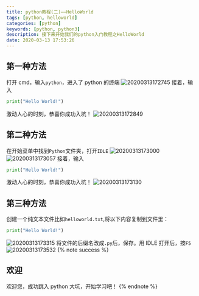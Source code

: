 ```yaml
---
title: python教程(二)——HelloWorld
tags: [python, helloworld]
categories: [python]
keywords: [python, python3]
description: 接下来开始我们的python入门教程之HelloWorld
date: 2020-03-13 17:53:26
---
```


## 第一种方法

打开 cmd，输入`python`，进入了 python 的终端
![20200313172745](https://cdn-bmyjacks-io.oss-cn-shenzhen.aliyuncs.com/img/20200313172745.png?x-oss-process=style/img)
接着，输入

```python
print("Hello World!")
```

激动人心的时刻，恭喜你成功入坑！
![20200313172849](https://cdn-bmyjacks-io.oss-cn-shenzhen.aliyuncs.com/img/20200313172849.png?x-oss-process=style/img)

## 第二种方法

在开始菜单中找到`Python`文件夹，打开`IDLE`
![20200313173000](https://cdn-bmyjacks-io.oss-cn-shenzhen.aliyuncs.com/img/20200313173000.png?x-oss-process=style/img)
![20200313173057](https://cdn-bmyjacks-io.oss-cn-shenzhen.aliyuncs.com/img/20200313173057.png?x-oss-process=style/img)
接着，输入

```python
print("Hello World!")
```

激动人心的时刻，恭喜你成功入坑！
![20200313173130](https://cdn-bmyjacks-io.oss-cn-shenzhen.aliyuncs.com/img/20200313173130.png?x-oss-process=style/img)

## 第三种方法

创建一个纯文本文件比如`helloworld.txt`,将以下内容复制到文件里：

```python
print("Hello World!")
```

![20200313173315](https://cdn-bmyjacks-io.oss-cn-shenzhen.aliyuncs.com/img/20200313173315.png?x-oss-process=style/img)
将文件的后缀名改成`.py`后，保存。用 IDLE 打开后，按`F5`
![20200313173532](https://cdn-bmyjacks-io.oss-cn-shenzhen.aliyuncs.com/img/20200313173532.png?x-oss-process=style/img)
{% note success %}

## 欢迎

欢迎您，成功跳入 python 大坑，开始学习吧！
{% endnote %}
